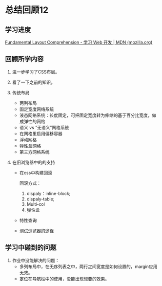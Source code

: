 # 总结回顾12

## 学习进度

[Fundamental Layout Comprehension - 学习 Web 开发 | MDN (mozilla.org)](https://developer.mozilla.org/zh-CN/docs/Learn/CSS/CSS_layout/Fundamental_Layout_Comprehension)

## 回顾所学内容

1. 进一步学习了CSS布局。
2. 看了一下之前的知识。
3. 传统布局
   * 两列布局
   * 固定宽度网络系统
   * 液态网络系统：长度固定，可把固定宽度转为伸缩的基于百分比宽度，做成弹性的网格
   * 语义 vs  “无语义”网格系统
   * 在网格里启用偏移容器
   * 浮动网格
   * 弹性盒网格
   * 第三方网格系统

2. 在旧浏览器中的的支持

   * 在css中构建回滚

     回滚方式：

     1. dispaly：inline-block;
     2. dispaly-table;
     3. Multi-col
     4. 弹性盒

   * 特性查询

   * 测试浏览器的途径

## 学习中碰到的问题

1. 作业中没能解决的问题：
   * 多列布局中，在无序列表之中，两行之间宽度是如何设置的，margin应用无效。
   * 定位在导航栏中的使用，没能出现想要的效果。
